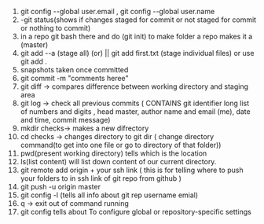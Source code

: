 1. git config --global user.email , git config --global user.name
2. -git status(shows if changes staged for commit or not staged for commit or nothing to commit)
3. in  a repo git bash there and do (git init)  to make folder a repo makes it a (master)
4. git add --a (stage all) (or) || git add first.txt (stage individual files) or use git add .
5.  snapshots taken once committed
6. git commit -m "comments heree"
7. git diff -> compares difference between working directory and staging area
7. git log -> check all previous commits ( CONTAINS git identifier long list of numbers and digits , head master, author name and email (me), date and time, commit message)
8. mkdir checks-> makes a new difrectory
9. cd checks -> changes directory to git dir ( change directory command(to get into one file or go to directory of that folder))
10. pwd(present working directory) tells which is the location 
11. ls(list content) will list down content of our current directory.
12. git remote add origin + your ssh link ( this is for telling where to push your folders to in ssh link of git repo from github )
13. git push  -u origin master 
14. git config -l   (tells all info about git rep username emial)
15. q -> exit out of command running 
16. git config tells about To configure global or repository-specific settings